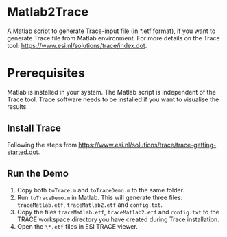 # Matlab2Trace
A Matlab script to generate Trace-input file (in \*.etf format), if you want to generate Trace file from Matlab environment.
For more details on the Trace tool: 
https://www.esi.nl/solutions/trace/index.dot.

# Prerequisites
Matlab is installed in your system. The Matlab script is independent of the Trace tool.
Trace software needs to be installed if you want to visualise the results. 
## Install Trace 
Following the steps from https://www.esi.nl/solutions/trace/trace-getting-started.dot.

## Run the Demo
1.	Copy both `toTrace.m` and `toTraceDemo.m` to the same folder.
2.	Run `toTraceDemo.m` in Matlab.
This will generate three files: `traceMatlab.etf`, `traceMatlab2.etf` and `config.txt`. 	
3.	Copy the files `traceMatlab.etf`, `traceMatlab2.etf` and `config.txt` to the TRACE workspace directory you have created during Trace installation.
4.	Open the `\*.etf` files in ESI TRACE viewer.

